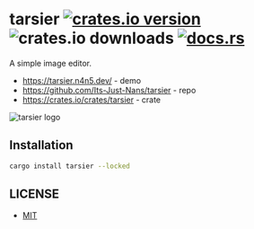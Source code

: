 # tarsier [![crates.io version](https://img.shields.io/crates/v/tarsier)](https://crates.io/crates/tarsier) ![crates.io downloads](https://img.shields.io/crates/d/tarsier) [![docs.rs](https://img.shields.io/docsrs/tarsier)](https://crates.io/crates/tarsier)

A simple image editor.

- <https://tarsier.n4n5.dev/> - demo
- <https://github.com/Its-Just-Nans/tarsier> - repo
- <https://crates.io/crates/tarsier> - crate

![tarsier logo](http://tarsier.n4n5.dev/tarsier.png)

## Installation

```sh
cargo install tarsier --locked
```

## LICENSE

- [MIT](LICENSE)
